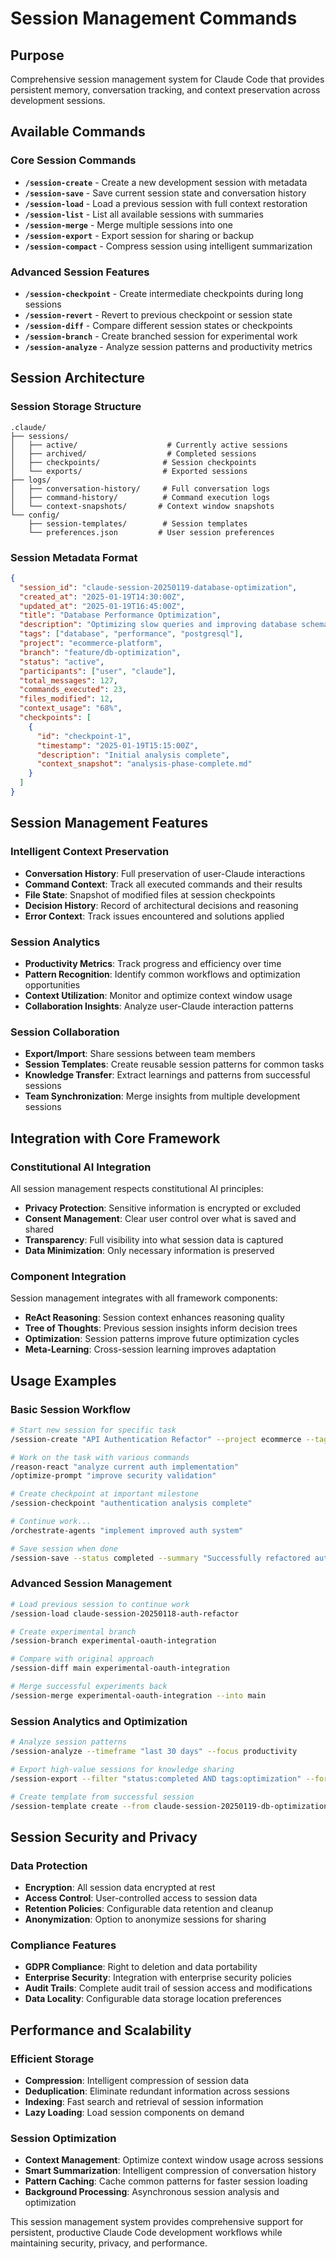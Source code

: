 # Session Management Commands

## Purpose
Comprehensive session management system for Claude Code that provides persistent memory, conversation tracking, and context preservation across development sessions.

## Available Commands

### Core Session Commands
- **`/session-create`** - Create a new development session with metadata
- **`/session-save`** - Save current session state and conversation history
- **`/session-load`** - Load a previous session with full context restoration
- **`/session-list`** - List all available sessions with summaries
- **`/session-merge`** - Merge multiple sessions into one
- **`/session-export`** - Export session for sharing or backup
- **`/session-compact`** - Compress session using intelligent summarization

### Advanced Session Features
- **`/session-checkpoint`** - Create intermediate checkpoints during long sessions
- **`/session-revert`** - Revert to previous checkpoint or session state
- **`/session-diff`** - Compare different session states or checkpoints
- **`/session-branch`** - Create branched session for experimental work
- **`/session-analyze`** - Analyze session patterns and productivity metrics

## Session Architecture

### Session Storage Structure
```
.claude/
├── sessions/
│   ├── active/                    # Currently active sessions
│   ├── archived/                  # Completed sessions
│   ├── checkpoints/              # Session checkpoints
│   └── exports/                  # Exported sessions
├── logs/
│   ├── conversation-history/     # Full conversation logs
│   ├── command-history/          # Command execution logs
│   └── context-snapshots/       # Context window snapshots
└── config/
    ├── session-templates/        # Session templates
    └── preferences.json         # User session preferences
```

### Session Metadata Format
```json
{
  "session_id": "claude-session-20250119-database-optimization",
  "created_at": "2025-01-19T14:30:00Z",
  "updated_at": "2025-01-19T16:45:00Z",
  "title": "Database Performance Optimization",
  "description": "Optimizing slow queries and improving database schema",
  "tags": ["database", "performance", "postgresql"],
  "project": "ecommerce-platform",
  "branch": "feature/db-optimization",
  "status": "active",
  "participants": ["user", "claude"],
  "total_messages": 127,
  "commands_executed": 23,
  "files_modified": 12,
  "context_usage": "68%",
  "checkpoints": [
    {
      "id": "checkpoint-1",
      "timestamp": "2025-01-19T15:15:00Z",
      "description": "Initial analysis complete",
      "context_snapshot": "analysis-phase-complete.md"
    }
  ]
}
```

## Session Management Features

### Intelligent Context Preservation
- **Conversation History**: Full preservation of user-Claude interactions
- **Command Context**: Track all executed commands and their results
- **File State**: Snapshot of modified files at session checkpoints
- **Decision History**: Record of architectural decisions and reasoning
- **Error Context**: Track issues encountered and solutions applied

### Session Analytics
- **Productivity Metrics**: Track progress and efficiency over time
- **Pattern Recognition**: Identify common workflows and optimization opportunities
- **Context Utilization**: Monitor and optimize context window usage
- **Collaboration Insights**: Analyze user-Claude interaction patterns

### Session Collaboration
- **Export/Import**: Share sessions between team members
- **Session Templates**: Create reusable session patterns for common tasks
- **Knowledge Transfer**: Extract learnings and patterns from successful sessions
- **Team Synchronization**: Merge insights from multiple development sessions

## Integration with Core Framework

### Constitutional AI Integration
All session management respects constitutional AI principles:
- **Privacy Protection**: Sensitive information is encrypted or excluded
- **Consent Management**: Clear user control over what is saved and shared
- **Transparency**: Full visibility into what session data is captured
- **Data Minimization**: Only necessary information is preserved

### Component Integration
Session management integrates with all framework components:
- **ReAct Reasoning**: Session context enhances reasoning quality
- **Tree of Thoughts**: Previous session insights inform decision trees
- **Optimization**: Session patterns improve future optimization cycles
- **Meta-Learning**: Cross-session learning improves adaptation

## Usage Examples

### Basic Session Workflow
```bash
# Start new session for specific task
/session-create "API Authentication Refactor" --project ecommerce --tags auth,security

# Work on the task with various commands
/reason-react "analyze current auth implementation"
/optimize-prompt "improve security validation"

# Create checkpoint at important milestone  
/session-checkpoint "authentication analysis complete"

# Continue work...
/orchestrate-agents "implement improved auth system"

# Save session when done
/session-save --status completed --summary "Successfully refactored auth system"
```

### Advanced Session Management
```bash
# Load previous session to continue work
/session-load claude-session-20250118-auth-refactor

# Create experimental branch
/session-branch experimental-oauth-integration

# Compare with original approach
/session-diff main experimental-oauth-integration

# Merge successful experiments back
/session-merge experimental-oauth-integration --into main
```

### Session Analytics and Optimization
```bash
# Analyze session patterns
/session-analyze --timeframe "last 30 days" --focus productivity

# Export high-value sessions for knowledge sharing
/session-export --filter "status:completed AND tags:optimization" --format team-share

# Create template from successful session
/session-template create --from claude-session-20250119-db-optimization --name "Database Optimization Workflow"
```

## Session Security and Privacy

### Data Protection
- **Encryption**: All session data encrypted at rest
- **Access Control**: User-controlled access to session data
- **Retention Policies**: Configurable data retention and cleanup
- **Anonymization**: Option to anonymize sessions for sharing

### Compliance Features
- **GDPR Compliance**: Right to deletion and data portability
- **Enterprise Security**: Integration with enterprise security policies
- **Audit Trails**: Complete audit trail of session access and modifications
- **Data Locality**: Configurable data storage location preferences

## Performance and Scalability

### Efficient Storage
- **Compression**: Intelligent compression of session data
- **Deduplication**: Eliminate redundant information across sessions
- **Indexing**: Fast search and retrieval of session information
- **Lazy Loading**: Load session components on demand

### Session Optimization
- **Context Management**: Optimize context window usage across sessions
- **Smart Summarization**: Intelligent compression of conversation history
- **Pattern Caching**: Cache common patterns for faster session loading
- **Background Processing**: Asynchronous session analysis and optimization

This session management system provides comprehensive support for persistent, productive Claude Code development workflows while maintaining security, privacy, and performance. 